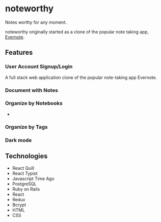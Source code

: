 # noteworthy
Notes worthy for any moment.

noteworthy originally started as a clone of the popular note taking app, [Evernote](https://www.evernote.com).

## Features
### User Account Signup/Login
A full stack web application clone of the popular note-taking app Evernote.

### Document with Notes

### Organize by Notebooks
-

### Organize by Tags

### Dark mode

## Technologies
- React Quill
- React Typist
- Javascript Time Ago
- PostgreSQL
- Ruby on Rails
- React
- Redux
- Bcrypt
- HTML
- CSS
